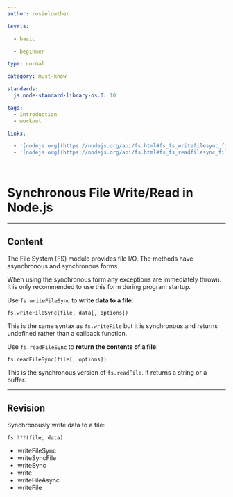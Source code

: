 ```yaml
---
author: rosielowther

levels:

  - basic

  - beginner

type: normal

category: must-know

standards:
  js.node-standard-library-os.0: 10

tags:
  - introduction
  - workout

links:

  - '[nodejs.org](https://nodejs.org/api/fs.html#fs_fs_writefilesync_file_data_options){website}'
  - '[nodejs.org](https://nodejs.org/api/fs.html#fs_fs_readfilesync_file_options){website}'

---
```

# Synchronous File Write/Read in Node.js

---
## Content

The File System (FS) module provides file I/O. The methods have asynchronous and synchronous forms.

When using the synchronous form any exceptions are immediately thrown. It is only recommended to use this form during program startup.

Use `fs.writeFileSync`  to **write data to a file**:
```
fs.writeFileSync(file, data[, options])
```
This is the same syntax as `fs.writeFile` but it is synchronous and returns undefined rather than a callback function.

Use `fs.readFileSync` to **return the contents of a file**:
```
fs.readFileSync(file[, options])
```
This is the synchronous version of `fs.readFile`. It returns a string or a buffer.

---
## Revision

Synchronously write data to a file:
```javascript
fs.???(file, data)
```

* writeFileSync
* writeSyncFile
* writeSync
* write
* writeFileAsync
* writeFile

